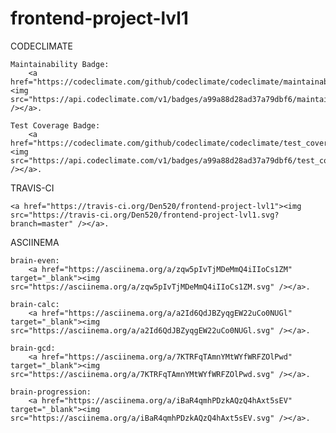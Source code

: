# frontend-project-lvl1

CODECLIMATE

    Maintainability Badge:
        <a href="https://codeclimate.com/github/codeclimate/codeclimate/maintainability"><img src="https://api.codeclimate.com/v1/badges/a99a88d28ad37a79dbf6/maintainability" /></a>.

    Test Coverage Badge:
        <a href="https://codeclimate.com/github/codeclimate/codeclimate/test_coverage"><img src="https://api.codeclimate.com/v1/badges/a99a88d28ad37a79dbf6/test_coverage" /></a>.


TRAVIS-CI

    <a href="https://travis-ci.org/Den520/frontend-project-lvl1"><img src="https://travis-ci.org/Den520/frontend-project-lvl1.svg?branch=master" /></a>.


ASCIINEMA
    
    brain-even:
        <a href="https://asciinema.org/a/zqw5pIvTjMDeMmQ4iIIoCs1ZM" target="_blank"><img src="https://asciinema.org/a/zqw5pIvTjMDeMmQ4iIIoCs1ZM.svg" /></a>.
    
    brain-calc:
        <a href="https://asciinema.org/a/a2Id6QdJBZyqgEW22uCo0NUGl" target="_blank"><img src="https://asciinema.org/a/a2Id6QdJBZyqgEW22uCo0NUGl.svg" /></a>.
    
    brain-gcd:
        <a href="https://asciinema.org/a/7KTRFqTAmnYMtWYfWRFZOlPwd" target="_blank"><img src="https://asciinema.org/a/7KTRFqTAmnYMtWYfWRFZOlPwd.svg" /></a>.

    brain-progression:
        <a href="https://asciinema.org/a/iBaR4qmhPDzkAQzQ4hAxt5sEV" target="_blank"><img src="https://asciinema.org/a/iBaR4qmhPDzkAQzQ4hAxt5sEV.svg" /></a>.